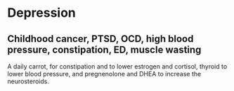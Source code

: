 # Depression

## Childhood cancer, PTSD, OCD, high blood pressure, constipation, ED, muscle wasting

A daily carrot, for constipation and to lower estrogen and cortisol, thyroid to lower blood pressure, and pregnenolone and DHEA to increase the neurosteroids.
